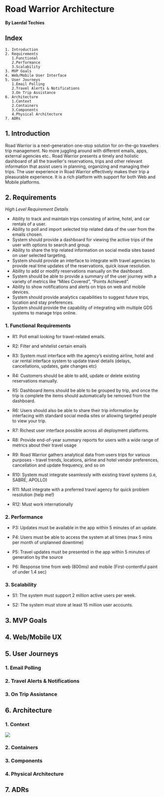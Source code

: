 # Road Warrior Architecture
**By Laerdal Techies**
## Index
```
1. Introduction
2. Requirements
   1.Functional
   2.Performance
   3.Scalability
3. MVP Goals
4. Web/Mobile User Interface   
5. User Journeys
   1.Email Polling
   2.Travel Alerts & Notifications
   3.On Trip Assistance
6. Architecture
   1.Context
   2.Containers
   3.Components
   4.Physical Architecture   
7. ADRs
````
## 1. Introduction
Road Warrior is a next-generation one-stop solution for on-the-go travellers trip management. No more juggling around with different emails, apps, external agencies etc.. 
Road Warrior presents a timely and holistic dashboard of all the traveller's reservations, trips and other relevant information that assist users in planning, organizing and managing their trips.
The user experience in Road Warrior effectively makes their trip a pleasurable experience. 
It is a rich platform with support for both Web and Mobile platforms.


## 2. Requirements

*High Level Requirement Details*
* Ability to track and maintain trips consisting of airline, hotel, and car rentals of a user.
* Ability to poll and import selected trip related data of the user from the emails chosen.
* System should provide a dashboard for viewing the active trips of the user with options to search and group.
* Ability to share the trip related information on social media sites based on user selected targeting.
* System should provide an interface to integrate with travel agencies to provide real time updates of the reservations, quick issue resolution.
* Ability to add or modify reservations manually on the dashboard.
* System should be able to provide a summary of the user journey with a variety of metrics like “Miles Covered”, “Points Achieved”.
* Ability to show notifications and alerts on trips on web and mobile devices.
* System should provide analytics capabilities to suggest future trips, location and stay preferences.
* System should provide the capability of integrating with multiple GDS systems to manage trips online.

### 1. Functional Requirements
* R1: Poll email looking for travel-related emails.

* R2: Filter and whitelist certain emails

* R3: System must interface with the agency’s existing airline, hotel and car rental interface system to update travel details (delays, cancellations, updates, gate changes etc)

* R4: Customers should be able to add, update or delete existing reservations manually.

* R5: Dashboard items should be able to be grouped by trip, and once the trip is complete the items should automatically be removed from the dashboard.

* R6: Users should also be able to share their trip information by interfacing with standard social media sites or allowing targeted people to view your trip.

* R7: Richest user interface possible across all deployment platforms.

* R8: Provide end-of-year summary reports for users with a wide range of metrics about their travel usage

* R9: Road Warrior gathers analytical data from users trips for various purposes - travel trends, locations, airline and hotel vendor preferences, cancellation and update frequency, and so on

* R10: System must integrate seamlessly with existing travel systems (i.e, SABRE, APOLLO)

* R11: Must integrate with a preferred travel agency for quick problem resolution (help me!)

* R12: Must work internationally

### 2. Performance
* P3: Updates must be available in the app within 5 minutes of an update.

* P4: Users must be able to access the system at all times (max 5 mins per month of unplanned downtime)

* P5: Travel updates must be presented in the app within 5 minutes of generation by the source

* P6: Response time from web (800ms) and mobile (First-contentful paint of under 1.4 sec)

### 3. Scalability
* S1: The system must support 2 million active users per week.

* S2: The system must store at least 15 million user accounts.

## 3. MVP Goals


## 4. Web/Mobile UX

## 5. User Journeys
### 1. Email Polling
### 2. Travel Alerts & Notifications
### 3. On Trip Assistance

## 6. Architecture
### 1. Context
![](imgs/context.png)

### 2. Containers

### 3. Components

### 4. Physical Architecture

## 7. ADRs
